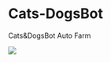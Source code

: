 # Cats-DogsBot
Cats&amp;DogsBot Auto Farm

![](http://visit.parselecom.com/Api/Visit/glad-tidings/Cats-DogsBot/8673A1)

